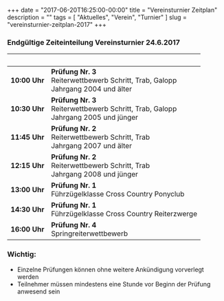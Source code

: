 +++
date        = "2017-06-20T16:25:00-00:00"
title       = "Vereinsturnier Zeitplan"
description = ""
tags        = [ "Aktuelles", "Verein", "Turnier" ]
slug        = "vereinsturnier-zeitplan-2017"
+++

### Endgültige Zeiteinteilung Vereinsturnier 24.6.2017

<!--more-->

| &nbsp;               | &nbsp;
:--------------------- | :--------------------------------------------------
| <b>10:00 Uhr</b>     | <b>Prüfung Nr. 3</b><br>Reiterwettbewerb Schritt, Trab, Galopp<br>Jahrgang 2004 und älter
| <b>10:30 Uhr</b>     | <b>Prüfung Nr. 3</b><br>Reiterwettbewerb Schritt, Trab, Galopp<br>Jahrgang 2005 und jünger
| <b>11:45 Uhr</b>     | <b>Prüfung Nr. 2</b><br>Reiterwettbewerb Schritt, Trab<br>Jahrgang 2007 und älter
| <b>12:15 Uhr</b>     | <b>Prüfung Nr. 2</b><br>Reiterwettbewerb Schritt, Trab<br>Jahrgang 2008 und jünger
| <b>13:00 Uhr</b>     | <b>Prüfung Nr. 1</b><br>Führzügelklasse Cross Country Ponyclub
| <b>14:30 Uhr</b>     | <b>Prüfung Nr. 1</b><br>Führzügelklasse Cross Country Reiterzwerge
| <b>16:00 Uhr</b>     | <b>Prüfung Nr. 4</b><br>Springreiterwettbewerb

### Wichtig:
- Einzelne Prüfungen können ohne weitere Ankündigung vorverlegt werden
- Teilnehmer müssen mindestens eine Stunde vor Beginn der Prüfung anwesend sein



